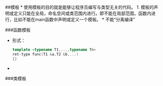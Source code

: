 ##模板
* 
使用模板的目的就是能够让程序员编写与类型无关的代码。
1. 
模板的声明或定义只能在全局，命名空间或类范围内进行。即不能在局部范围，函数内进行，比如不能在main函数中声明或定义一个模板。
* 
不能“分离编译”

###函数模板
* 形式：
    ```C++
    template <typename T1,...,typename Tn>
    ret-type func(T1 &a,T2 &b,...)
    {}
    ```
* 


###类模板